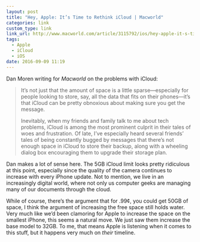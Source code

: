 ```yaml
---
layout: post
title: "Hey, Apple: It’s Time to Rethink iCloud | Macworld"
categories: link
custom_type: link
link_url: http://www.macworld.com/article/3115792/ios/hey-apple-it-s-time-to-rethink-icloud.html
tags:
  - Apple
  - iCloud
  - iOS
date: 2016-09-09 11:19
---
```

Dan Moren writing for *Macworld* on the problems with iCloud:

> It’s not just that the amount of space is a little sparse—especially for people looking to store, say, all the data that fits on their phones—it’s that iCloud can be pretty obnoxious about making sure you get the message.
>
> Inevitably, when my friends and family talk to me about tech problems, iCloud is among the most prominent culprit in their tales of woes and frustration. Of late, I’ve especially heard several friends’ tales of being constantly bugged by messages that there’s not enough space in iCloud to store their backup, along with a wheeling dialog box encouraging them to upgrade their storage plan.

Dan makes a lot of sense here. The 5GB iCloud limit looks pretty ridiculous at this point, especially since the quality of the camera continues to increase with every iPhone update. Not to mention, we live in an increasingly digital world, where not only us computer geeks are managing many of our documents through the cloud.

While of course, there’s the argument that for .99¢, you could get 50GB of space, I think the argument of increasing the free space still holds water. Very much like we’d been clamoring for Apple to increase the space on the smallest iPhone, this seems a natural move. We just saw them increase the base model to 32GB. To me, that means Apple is listening when it comes to this stuff, but it happens very much on *their* timeline.